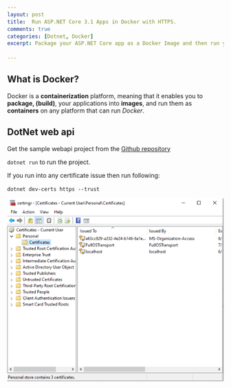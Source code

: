 ```yaml
---
layout: post
title:  Run ASP.NET Core 3.1 Apps in Docker with HTTPS.
comments: true
categories: [Dotnet, Docker]
excerpt: Package your ASP.NET Core app as a Docker Image and then run your image as a Docker container with HTTPS Enabled. This includes creating a dedicated self-signed development certificate, configuring user secrets and passing in the necessary environment variables to the container to enable HTTPS. We further configure this with Docker Compose for ease of use and reuse going forward.

---
```


## What is Docker?
Docker is a **containerization** platform, meaning that it enables you to **package, (build)**, your applications into **images**, and run them as **containers** on any platform that can run *Docker*.

## DotNet web api
Get the sample webapi project from the [Github repository](https://github.com/prakashdale/k8stest)

`dotnet run` to run the project.

If you run into any certificate issue then run following:

`dotnet dev-certs https --trust`

![Manage User Certificates](/assets/misc/manage-user-certificates.png "Manage user certificates")
